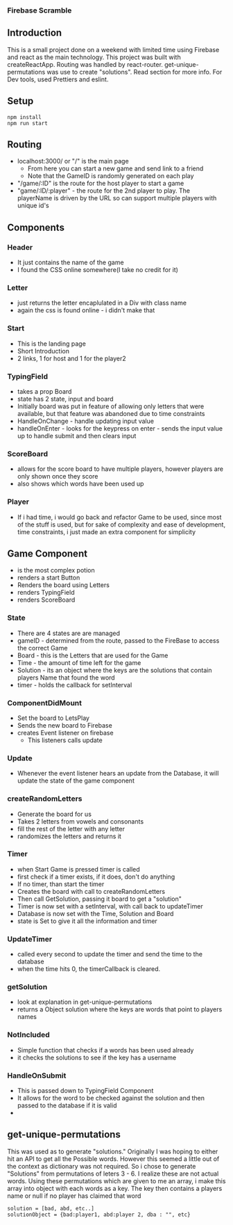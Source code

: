 ### Firebase Scramble

## Introduction
This is a small project done on a weekend with limited time using Firebase and react as the main technology.  This project was built with createReactApp.  Routing was handled by react-router.  get-unique-permutations was use to create "solutions". Read section for more info.  For Dev tools, used Prettiers and eslint.


## Setup
```
npm install
npm run start
```


## Routing
- localhost:3000/ or "/" is the main page
  + From here you can start a new game and send link to a friend
  + Note that the GameID is randomly generated on each play
- "/game/:ID" is the route for the host player to start a game
- "game/:ID/:player" - the route for the 2nd player to play.  The playerName is driven by the URL so can support multiple players with unique id's

## Components
### Header
- It just contains the name of the game
- I found the CSS online somewhere(I take no credit for it)

### Letter
- just returns the letter encaplulated in a Div with class name
- again the css is found online - i didn't make that

### Start
- This is the landing page
- Short Introduction
- 2 links, 1 for host and 1 for the player2

### TypingField
- takes a prop Board
- state has 2 state, input and board
- Initially board was put in feature of allowing only letters that were available, but that feature was abandoned due to time constraints
- HandleOnChange - handle updating input value
- handleOnEnter - looks for the keypress on enter - sends the input value up to handle submit and then clears input

### ScoreBoard
- allows for the score board to have multiple players, however players are only shown once they score
- also shows which words have been used up

### Player
- If i had time, i would go back and refactor Game to be used, since most of the stuff is used, but for sake of complexity and ease of development, time constraints, i just made an extra component for simplicity

## Game Component
- is the most complex potion
- renders a start Button
- Renders the board using Letters
- renders TypingField
- renders ScoreBoard
### State
- There are 4 states are are managed
- gameID - determined from the route, passed to the FireBase to access the correct Game
- Board - this is the Letters that are used for the Game
- Time - the amount of time left for the game
- Solution - its an object where the keys are the solutions that contain players Name that found the word
- timer - holds the callback for setInterval
### ComponentDidMount
- Set the board to LetsPlay
- Sends the new board to Firebase
- creates Event listener on firebase
  + This listeners calls update
### Update
- Whenever the event listener hears an update from the Database, it will update the state of the game component
### createRandomLetters
- Generate the board for us
- Takes 2 letters from vowels and consonants
- fill the rest of the letter with any letter
- randomizes the letters and returns it

### Timer
- when Start Game is pressed timer is called
- first check if a timer exists, if it does, don't do anything
- If no timer, than start the timer
- Creates the board with call to createRandomLetters
- Then call GetSolution, passing it board to get a "solution"
- Timer is now set with a setInterval, with call back to updateTimer
- Database is now set with the Time, Solution and Board
- state is Set to give it all the information and timer

### UpdateTimer
- called every second to update the timer and send the time to the database
- when the time hits 0, the timerCallback is cleared.  

### getSolution
- look at explanation in get-unique-permutations
- returns a Object solution where the keys are words that point to players names

### NotIncluded
- Simple function that checks if a words has been used already
- it checks the solutions to see if the key has a username

### HandleOnSubmit
- This is passed down to TypingField Component
- It allows for the word to be checked against the solution and then passed to the database if it is valid
- 

## get-unique-permutations
This was used as to generate "solutions."  Originally I was hoping to either hit an API to get all the Possible words. However this seemed a little out of the context as dictionary was not required.  So i chose to generate "Solutions" from permutations of leters 3 - 6.  I realize these are not actual words. Using these permutations which are given to me an array, i make this array into object with each words as a key. The key then contains a players name or null if no player has claimed that word
```
solution = [bad, abd, etc..]
solutionObject = {bad:player1, abd:player 2, dba : "", etc}
```

